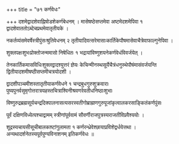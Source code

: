 +++
title = "७१ कर्णवेधः"

+++
दशमेद्वादशेवाह्निषोडशेकर्णबेधनम् । मासेषष्ठेसप्तमेवा अष्टमेदशमेपिवा १ द्वादशेवाततोऽब्देचप्रथमेवातृतीयके ।

नकर्तव्यंसमेवर्षेस्त्रीपुंसःश्रुतिवेधनम् २ तृतीयादिवत्सरेमासाःकार्तिकेपौषमासेवाचैत्रेवाफाल्गुनेपिवा ।

शुक्लपक्षःशुभःप्रोक्तोजन्ममासो निषेधितः १ भद्रायांविष्णुशयनेकर्णवेधंविवर्जयेत् ।

तेनकार्तिकमासविधिःशुक्लद्वादश्युत्तरं ज्ञेयः केचिन्मीनस्थसूर्येचैत्रंधनुस्थेपौषंमासंवर्जयन्ति द्वितीयादशमीषष्ठीसप्तमीचत्रयोदशी ।

द्वादशीपञ्चमीशस्तातृतीयाकर्णवेधने १ चन्द्रबुधगुरुशुक्रवाराः पुष्यपुनर्वसुमृगोत्तरात्रयहस्तचित्राश्विनीश्रवणरेवतीधनिष्ठाःशुभाः

विष्णुरुद्रब्रह्मसूर्यचन्द्रदिक्पालनासत्यसरस्वतीगोब्राह्मणगुरुपूजांकृत्वालकरसाङ्कितंकर्णपुंसः

पूर्वं दक्षिणविध्येत्पश्चाद्वामम् स्त्रीणांपूर्ववामं सौवर्णीराजपुत्रस्यराजतीविप्रवैश्ययोः ।

शूद्रस्यचायसीसूचीबालकाष्टांगुलामता १ कर्णरन्ध्रेवेश्छायाप्रविशेद्वर्धयेत्तथा । अन्यथादर्शनेतस्यपूर्वपुण्यविनाशनम् इतिकर्णवेधः ॥
